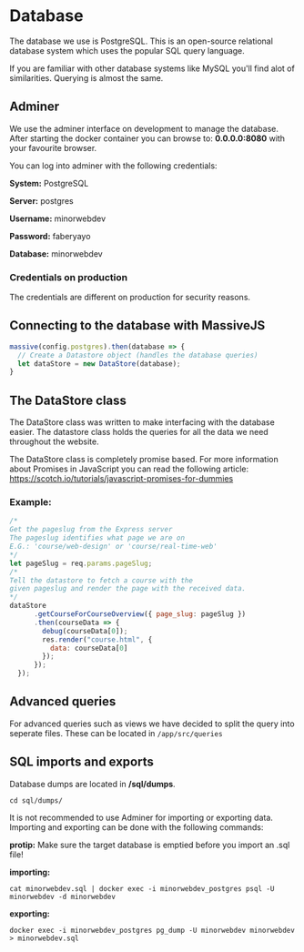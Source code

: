 # Database

The database we use is PostgreSQL. This is an open-source relational database system which uses the popular SQL query language.

If you are familiar with other database systems like MySQL you'll find alot of similarities. Querying is almost the same.

## Adminer

We use the adminer interface on development to manage the database. After starting the docker container you can browse to: **0.0.0.0:8080** with your favourite browser.

You can log into adminer with the following credentials:

**System:** PostgreSQL

**Server:** postgres

**Username:** minorwebdev

**Password:** faberyayo

**Database:** minorwebdev

### Credentials on production

The credentials are different on production for security reasons.

## Connecting to the database with MassiveJS

```javascript
massive(config.postgres).then(database => {
  // Create a Datastore object (handles the database queries)
  let dataStore = new DataStore(database);
}
```

## The DataStore class

The DataStore class was written to make interfacing with the database easier. The datastore class holds the queries for all the data we need throughout the website.

The DataStore class is completely promise based. For more information about Promises in JavaScript you can read the following article:
https://scotch.io/tutorials/javascript-promises-for-dummies

### Example:

```javascript
/*
Get the pageslug from the Express server
The pageslug identifies what page we are on
E.G.: 'course/web-design' or 'course/real-time-web'
*/
let pageSlug = req.params.pageSlug;
/*
Tell the datastore to fetch a course with the
given pageslug and render the page with the received data.
*/
dataStore
      .getCourseForCourseOverview({ page_slug: pageSlug })
      .then(courseData => {
        debug(courseData[0]);
        res.render("course.html", {
          data: courseData[0]
        });
      });
  });
```

## Advanced queries

For advanced queries such as views we have decided to split the query into seperate files. These can be located in `/app/src/queries`

## SQL imports and exports

Database dumps are located in **/sql/dumps**.

`cd sql/dumps/`

It is not recommended to use Adminer for importing or exporting data. Importing and exporting can be done with the following commands:

**protip:** Make sure the target database is emptied before you import an .sql file!

**importing:**

`cat minorwebdev.sql | docker exec -i minorwebdev_postgres psql -U minorwebdev -d minorwebdev`

**exporting:**

`docker exec -i minorwebdev_postgres pg_dump -U minorwebdev minorwebdev > minorwebdev.sql`
